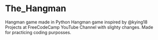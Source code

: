 # The_Hangman
Hangman game made in Python
Hangman game inspired by @kying18 Projects at FreeCodeCamp YouTube Channel with slighty changes. 
Made for practicing coding purposses.  
